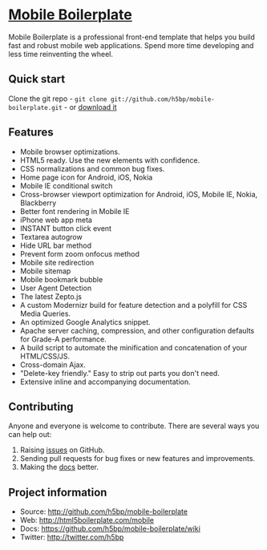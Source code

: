 # [Mobile Boilerplate](http://html5boilerplate.com/mobile)

Mobile Boilerplate is a professional front-end template that helps you build
fast and robust mobile web applications. Spend more time developing and less
time reinventing the wheel.


## Quick start

Clone the git repo - `git clone git://github.com/h5bp/mobile-boilerplate.git` -
or [download it](https://github.com/h5bp/mobile-boilerplate/zipball/master)


## Features

* Mobile browser optimizations.
* HTML5 ready. Use the new elements with confidence.
* CSS normalizations and common bug fixes.
* Home page icon for Android, iOS, Nokia
* Mobile IE conditional switch
* Cross-browser viewport optimization for Android, iOS, Mobile IE, Nokia,
  Blackberry
* Better font rendering in Mobile IE
* iPhone web app meta
* INSTANT button click event
* Textarea autogrow
* Hide URL bar method
* Prevent form zoom onfocus method
* Mobile site redirection
* Mobile sitemap
* Mobile bookmark bubble
* User Agent Detection
* The latest Zepto.js
* A custom Modernizr build for feature detection and a polyfill for CSS Media
  Queries.
* An optimized Google Analytics snippet.
* Apache server caching, compression, and other configuration defaults for
  Grade-A performance.
* A build script to automate the minification and concatenation of your
  HTML/CSS/JS.
* Cross-domain Ajax.
* "Delete-key friendly." Easy to strip out parts you don't need.
* Extensive inline and accompanying documentation.


## Contributing

Anyone and everyone is welcome to contribute. There are several ways you can
help out:

1. Raising [issues](https://github.com/h5bp/mobile-boilerplate/issues) on
   GitHub.
2. Sending pull requests for bug fixes or new features and improvements.
3. Making the [docs](https://github.com/h5bp/mobile-boilerplate/wiki) better.


## Project information

* Source: http://github.com/h5bp/mobile-boilerplate
* Web: http://html5boilerplate.com/mobile
* Docs: https://github.com/h5bp/mobile-boilerplate/wiki
* Twitter: http://twitter.com/h5bp
